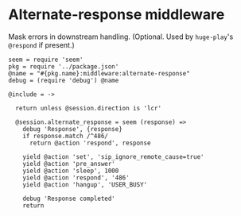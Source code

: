 Alternate-response middleware
=============================

Mask errors in downstream handling. (Optional. Used by `huge-play`'s `@respond` if present.)

    seem = require 'seem'
    pkg = require '../package.json'
    @name = "#{pkg.name}:middleware:alternate-response"
    debug = (require 'debug') @name

    @include = ->

      return unless @session.direction is 'lcr'

      @session.alternate_response = seem (response) =>
        debug 'Response', {response}
        if response.match /^486/
          return @action 'respond', response

        yield @action 'set', 'sip_ignore_remote_cause=true'
        yield @action 'pre_answer'
        yield @action 'sleep', 1000
        yield @action 'respond', '486'
        yield @action 'hangup', 'USER_BUSY'

        debug 'Response completed'
        return
